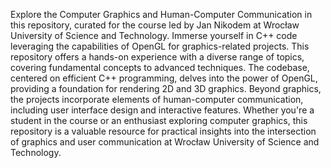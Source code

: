Explore the Computer Graphics and Human-Computer Communication in this repository, curated for the course led by Jan Nikodem at Wrocław University of Science and Technology. Immerse yourself in C++ code leveraging the capabilities of OpenGL for graphics-related projects. This repository offers a hands-on experience with a diverse range of topics, covering fundamental concepts to advanced techniques. The codebase, centered on efficient C++ programming, delves into the power of OpenGL, providing a foundation for rendering 2D and 3D graphics. Beyond graphics, the projects incorporate elements of human-computer communication, including user interface design and interactive features. Whether you're a student in the course or an enthusiast exploring computer graphics, this repository is a valuable resource for practical insights into the intersection of graphics and user communication at Wrocław University of Science and Technology.
